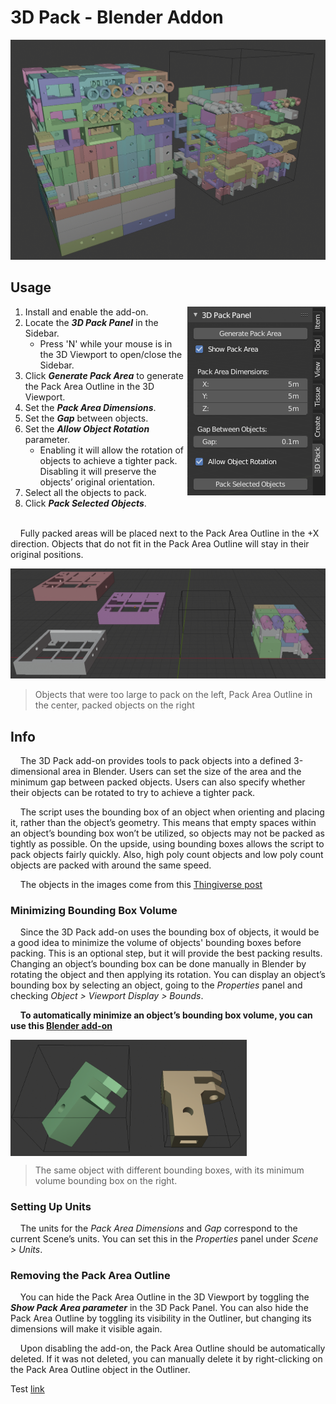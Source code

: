 # 3D Pack - Blender Addon
![Image of Full Pack](images/Addon%20Doc%20-%20Full%20Pack.png)
## Usage
<img align="right" src="images/Addon%20Doc%20-%20Pack%20Panel%20Image.png">

1. Install and enable the add-on.
2. Locate the ***3D Pack Panel*** in the Sidebar.
    - Press 'N' while your mouse is in the 3D Viewport to open/close the Sidebar.
3. Click ***Generate Pack Area*** to generate the Pack Area Outline in the 3D Viewport.
4. Set the ***Pack Area Dimensions***.
5. Set the ***Gap*** between objects.
6. Set the ***Allow Object Rotation*** parameter.
    - Enabling it will allow the rotation of objects to achieve a tighter pack. Disabling it will preserve the objects’ original orientation.
7. Select all the objects to pack.
8. Click ***Pack Selected Objects***.
<br><br>

&nbsp;&nbsp;&nbsp;&nbsp;Fully packed areas will be placed next to the Pack Area Outline in the +X direction. Objects that do not fit in the Pack Area Outline will stay in their original positions.


![Image of Packing Results](images/Addon%20Doc%20-%20Result%20Image.png)
>Objects that were too large to pack on the left, Pack Area Outline in the center, packed objects on the right

## Info
&nbsp;&nbsp;&nbsp;&nbsp;The 3D Pack add-on provides tools to pack objects into a defined 3-dimensional area in Blender. Users can set the size of the area and the minimum gap between packed objects. Users can also specify whether their objects can be rotated to try to achieve a tighter pack.

&nbsp;&nbsp;&nbsp;&nbsp;The script uses the bounding box of an object when orienting and placing it, rather than the object’s geometry. This means that empty spaces within an object’s bounding box won’t be utilized, so objects may not be packed as tightly as possible. On the upside, using bounding boxes allows the script to pack objects fairly quickly. Also, high poly count objects and low poly count objects are packed with around the same speed.

&nbsp;&nbsp;&nbsp;&nbsp;The objects in the images come from this [Thingiverse post](https://www.thingiverse.com/thing:239105)

### Minimizing Bounding Box Volume
&nbsp;&nbsp;&nbsp;&nbsp;Since the 3D Pack add-on uses the bounding box of objects, it would be a good idea to minimize the volume of objects' bounding boxes before packing. This is an optional step, but it will provide the best packing results. Changing an object’s bounding box can be done manually in Blender by rotating the object and then applying its rotation. You can display an object’s bounding box by selecting an object, going to the *Properties* panel and checking *Object > Viewport Display > Bounds*.

&nbsp;&nbsp;&nbsp;&nbsp;**To automatically minimize an object’s bounding box volume, you can use this [Blender add-on]()**

<img src="images/Addon%20Doc%20-%20Bound%20Box%20Difference%20Image.png" height="75%" width="75%" align="center"></img>
>The same object with different bounding boxes, with its minimum volume bounding box on the right.

### Setting Up Units
&nbsp;&nbsp;&nbsp;&nbsp;The units for the *Pack Area Dimensions* and *Gap* correspond to the current Scene’s units. You can set this in the *Properties* panel under *Scene > Units*.
    
### Removing the Pack Area Outline
&nbsp;&nbsp;&nbsp;&nbsp;You can hide the Pack Area Outline in the 3D Viewport by toggling the ***Show Pack Area parameter*** in the 3D Pack Panel. You can also hide the Pack Area Outline by toggling its visibility in the Outliner, but changing its dimensions will make it visible again. 

&nbsp;&nbsp;&nbsp;&nbsp;Upon disabling the add-on, the Pack Area Outline should be automatically deleted.  If it was not deleted, you can manually delete it by right-clicking on the Pack Area Outline object in the Outliner.

Test [link](PackingAddon.py)

